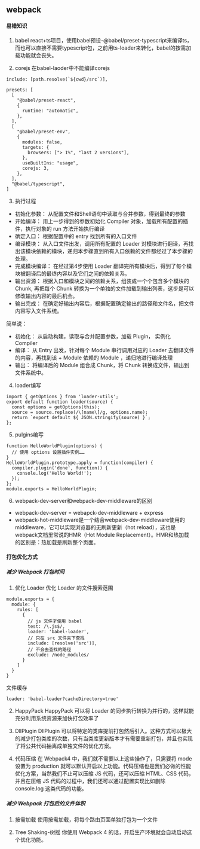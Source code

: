 ## webpack

#### 易错知识
1. babel
react+ts项目，使用babel预设-@babel/preset-typescript来编译ts，而也可以直接不需要typescript包，之前用ts-loader来转化，babel的按需加载功能就会丧失。

2. corejs
在babel-laoder中不能编译corejs
```
include: [path.resolve(`${cwd}/src`)],
```
```
presets: [
  [
    "@babel/preset-react",
    {
      runtime: "automatic",
    },
  ],
  [
    "@babel/preset-env",
    {
      modules: false,
      targets: {
        browsers: ["> 1%", "last 2 versions"],
      },
      useBuiltIns: "usage",
      corejs: 3,
    },
  ],
  "@babel/typescript",
]
```

3. 执行过程
+ 初始化参数： 从配置文件和Shell语句中读取与合并参数，得到最终的参数
+ 开始编译： 用上一步得到的参数初始化 Compiler 对象，加载所有配置的插件，执行对象的 run 方法开始执行编译
+ 确定入口： 根据配置中的 entry 找到所有的入口文件
+ 编译模块： 从入口文件出发，调用所有配置的 Loader 对模块进行翻译，再找出该模块依赖的模块，递归本步骤直到所有入口依赖的文件都经过了本步骤的处理。
+ 完成模块编译： 在经过第4步使用 Loader 翻译完所有模块后，得到了每个模块被翻译后的最终内容以及它们之间的依赖关系。
+ 输出资源： 根据入口和模块之间的依赖关系，组装成一个个包含多个模块的 Chunk, 再把每个 Chunk 转换为一个单独的文件加载到输出列表，这步是可以修改输出内容的最后机会。
+ 输出完成： 在确定好输出内容后，根据配置确定输出的路径和文件名，把文件内容写入文件系统。

简单说：
+ 初始化： 从启动构建，读取与合并配置参数，加载 Plugin， 实例化 Compiler
+ 编译： 从 Entry 出发，针对每个 Module 串行调用对应的 Loader 去翻译文件的内容，再找到该 + Module 依赖的 Module ，递归地进行编译处理
+ 输出： 将编译后的 Module 组合成 Chunk，将 Chunk 转换成文件，输出到文件系统中。

4. loader编写
```
import { getOptions } from 'loader-utils';
export default function loader(source) {
  const options = getOptions(this);
  source = source.replace(/\[name\]/g, options.name);
  return `export default ${ JSON.stringify(source) }`;
};
```

5. pulgins编写
```
function HelloWorldPlugin(options) {
  // 使用 options 设置插件实例……
}
HelloWorldPlugin.prototype.apply = function(compiler) {
  compiler.plugin('done', function() {
    console.log('Hello World!');
  });
};
module.exports = HelloWorldPlugin;
```

6. webpack-dev-server和webpack-dev-middleware的区别
+ webpack-dev-server = webapck-dev-middleware + express
+ webpack-hot-middleware是一个结合webpack-dev-middleware使用的middleware，它可以实现浏览器的无刷新更新（hot reload），这也是webpack文档里常说的HMR（Hot Module Replacement）。HMR和热加载的区别是：热加载是刷新整个页面。


#### 打包优化方式
##### 减少 Webpack 打包时间

1. 优化 Loader
优化 Loader 的文件搜索范围
```
module.exports = {
  module: {
    rules: [
      {
        // js 文件才使用 babel
        test: /\.js$/,
        loader: 'babel-loader',
        // 只在 src 文件夹下查找
        include: [resolve('src')],
        // 不会去查找的路径
        exclude: /node_modules/
      }
    ]
  }
}
```

文件缓存
```
loader: 'babel-loader?cacheDirectory=true'
```

2. HappyPack
HappyPack 可以将 Loader 的同步执行转换为并行的，这样就能充分利用系统资源来加快打包效率了

3. DllPlugin
DllPlugin 可以将特定的类库提前打包然后引入。这种方式可以极大的减少打包类库的次数，只有当类库更新版本才有需要重新打包，并且也实现了将公共代码抽离成单独文件的优化方案。

4. 代码压缩
在 Webpack4 中，我们就不需要以上这些操作了，只需要将 mode 设置为 production 就可以默认开启以上功能。代码压缩也是我们必做的性能优化方案，当然我们不止可以压缩 JS 代码，还可以压缩 HTML、CSS 代码，并且在压缩 JS 代码的过程中，我们还可以通过配置实现比如删除 console.log 这类代码的功能。

##### 减少 Webpack 打包后的文件体积

1. 按需加载
使用按需加载，将每个路由页面单独打包为一个文件

2. Tree Shaking-树摇
你使用 Webpack 4 的话，开启生产环境就会自动启动这个优化功能。